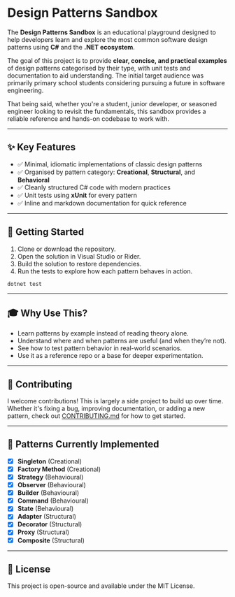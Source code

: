 # Design Patterns Sandbox

The **Design Patterns Sandbox** is an educational playground designed to help developers learn and explore the most common software design patterns using **C#** and the **.NET ecosystem**. 

The goal of this project is to provide **clear, concise, and practical examples** of design patterns categorised by their type, with unit tests and documentation to aid understanding. The initial target audience was primarily primary school students considering pursuing a future in software engineering. 

That being said, whether you're a student, junior developer, or seasoned engineer looking to revisit the fundamentals, this sandbox provides a reliable reference and hands-on codebase to work with.

---

## ✨ Key Features

- ✅ Minimal, idiomatic implementations of classic design patterns
- ✅ Organised by pattern category: **Creational**, **Structural**, and **Behavioral**
- ✅ Cleanly structured C# code with modern practices
- ✅ Unit tests using **xUnit** for every pattern
- ✅ Inline and markdown documentation for quick reference

---

## 🚀 Getting Started

1. Clone or download the repository.
2. Open the solution in Visual Studio or Rider.
3. Build the solution to restore dependencies.
4. Run the tests to explore how each pattern behaves in action.

```bash
dotnet test
```

---

## 🎓 Why Use This?

- Learn patterns by example instead of reading theory alone.
- Understand where and when patterns are useful (and when they’re not).
- See how to test pattern behavior in real-world scenarios.
- Use it as a reference repo or a base for deeper experimentation.

---

## 🤝 Contributing

I welcome contributions! This is largely a side project to build up over time. Whether it's fixing a bug, improving documentation, or adding a new pattern, check out [CONTRIBUTING.md](./CONTRIBUTING.md) for how to get started.

---

## 🧠 Patterns Currently Implemented

- [x] **Singleton** (Creational)
- [x] **Factory Method** (Creational)
- [x] **Strategy** (Behavioural)
- [x] **Observer** (Behavioural)  
- [x] **Builder** (Behavioural)  
- [x] **Command** (Behavioural)  
- [x] **State** (Behavioural) 
- [x] **Adapter** (Structural)
- [x] **Decorator** (Structural)
- [x] **Proxy** (Structural)
- [x] **Composite** (Structural)

---

## 📜 License

This project is open-source and available under the MIT License.